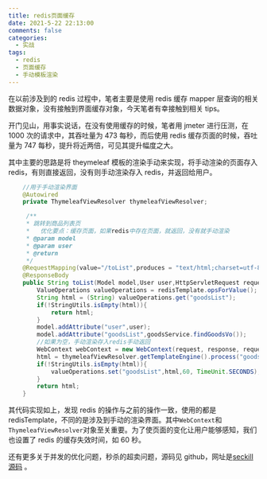 ```yaml
---
title: redis页面缓存
date: 2021-5-22 22:13:00
comments: false
categories:
  - 实战
tags:
  - redis
  - 页面缓存
  - 手动模板渲染
---
```


在以前涉及到的 redis 过程中，笔者主要是使用 redis 缓存 mapper 层查询的相关数据对象，没有接触到界面缓存对象，今天笔者有幸接触到相关 tips。

开门见山，用事实说话，在没有使用缓存的时候，笔者用 jmeter 进行压测，在 1000 次的请求中，其吞吐量为 473 每秒，而后使用 redis 缓存页面的时候，吞吐量为 747 每秒，提升将近两倍，可见其提升幅度之大。

<!-- more -->

其中主要的思路是将 theymeleaf 模板的渲染手动来实现，将手动渲染的页面存入 redis，有则直接返回，没有则手动渲染存入 redis，并返回给用户。

```java
    //用于手动渲染界面
    @Autowired
    private ThymeleafViewResolver thymeleafViewResolver;

     /**
     * 跳转到商品列表页
     *   优化要点：缓存页面，如果redis中存在页面，就返回，没有就手动渲染
     * @param model
     * @param user
     * @return
     */
    @RequestMapping(value="/toList",produces = "text/html;charset=utf-8")
    @ResponseBody
    public String toList(Model model,User user,HttpServletRequest request,HttpServletResponse response){
        ValueOperations valueOperations = redisTemplate.opsForValue();
        String html = (String) valueOperations.get("goodsList");
        if(!StringUtils.isEmpty(html)){
            return html;
        }
        model.addAttribute("user",user);
        model.addAttribute("goodsList",goodsService.findGoodsVo());
        //如果为空，手动渲染存入redis手动返回
        WebContext webContext = new WebContext(request, response, request.getServletContext(), request.getLocale(), model.asMap());
        html = thymeleafViewResolver.getTemplateEngine().process("goodsList", webContext);
        if(!StringUtils.isEmpty(html)){
            valueOperations.set("goodsList",html,60, TimeUnit.SECONDS);
        }
        return html;
    }
```

其代码实现如上，发现 redis 的操作与之前的操作一致，使用的都是 redisTemplate，不同的是涉及到手动的渲染界面。其中`WebContext`和`ThymeleafViewResolver`对象至关重要。为了使页面的变化让用户能够感知，我们也设置了 redis 的缓存失效时间，如 60 秒。

还有更多关于并发的优化问题，秒杀的超卖问题，源码见 github，网址是[seckill 源码](https://github.com/CSerxzm/seckill) 。
